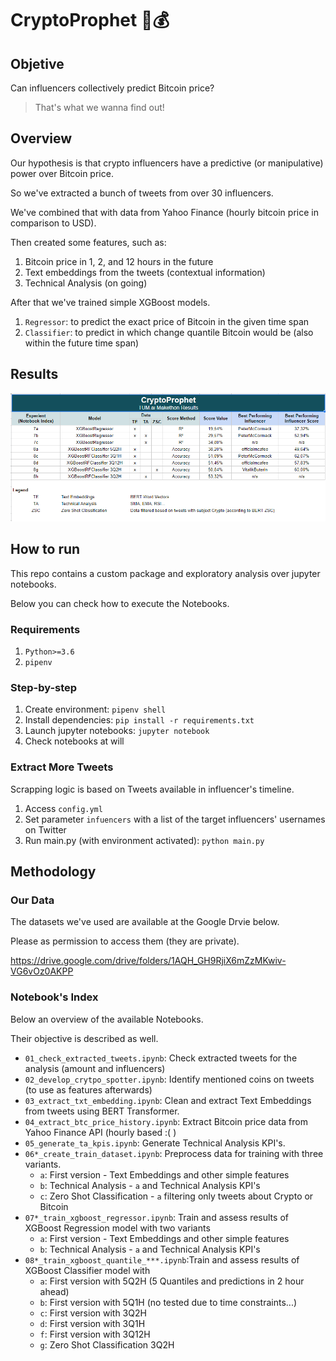 # CryptoProphet 🧞💰

## Objetive

Can influencers collectively predict Bitcoin price?

> That's what we wanna find out!

## Overview

Our hypothesis is that crypto influencers have a predictive (or manipulative) power over Bitcoin price.

So we've extracted a bunch of tweets from over 30 influencers.

We've combined that with data from Yahoo Finance (hourly bitcoin price in comparison to USD).

Then created some features, such as:

1. Bitcoin price in 1, 2, and 12 hours in the future
2. Text embeddings from the tweets (contextual information)
3. Technical Analysis (on going)

After that we've trained simple XGBoost models.

1. `Regressor`: to predict the exact price of Bitcoin in the given time span
2. `Classifier`: to predict in which change quantile Bitcoin would be (also within the future time span)

## Results

![Results](/img/results.PNG)

## How to run

This repo contains a custom package and exploratory analysis over jupyter notebooks.

Below you can check how to execute the Notebooks.

### Requirements

1. `Python>=3.6`
2. `pipenv` 

### Step-by-step

1. Create environment: `pipenv shell`
2. Install dependencies: `pip install -r requirements.txt`
3. Launch jupyter notebooks: `jupyter notebook`
4. Check notebooks at will

### Extract More Tweets

Scrapping logic is based on Tweets available in influencer's timeline.

1. Access `config.yml`
2. Set parameter `infuencers` with a list of the target influencers' usernames on Twitter
3. Run main.py (with environment activated): `python main.py` 

## Methodology
### Our Data

The datasets we've used are available at the Google Drvie below.

Please as permission to access them (they are private).

https://drive.google.com/drive/folders/1AQH_GH9RjiX6mZzMKwiv-VG6vOz0AKPP

### Notebook's Index

Below an overview of the available Notebooks.

Their objective is described as well.

* `01_check_extracted_tweets.ipynb`: Check extracted tweets for the analysis (amount and influencers)
* `02_develop_crytpo_spotter.ipynb`: Identify mentioned coins on tweets (to use as features afterwards)
* `03_extract_txt_embedding.ipynb`: Clean and extract Text Embeddings from tweets using BERT Transformer.
* `04_extract_btc_price_history.ipynb`: Extract Bitcoin price data from Yahoo Finance API (hourly based :( )
* `05_generate_ta_kpis.ipynb`: Generate Technical Analysis KPI's.
* `06*_create_train_dataset.ipynb`: Preprocess data for training with three variants.
  * `a`: First version - Text Embeddings and other simple features
  * `b`: Technical Analysis - `a` and Technical Analysis KPI's 
  * `c`: Zero Shot Classification - `a` filtering only tweets about Crypto or Bitcoin
* `07*_train_xgboost_regressor.ipynb`: Train and assess results of XGBoost Regression model with two variants
  * `a`: First version - Text Embeddings and other simple features
  * `b`: Technical Analysis - `a` and Technical Analysis KPI's 
* `08*_train_xgboost_quantile_***.ipynb`:Train and assess results of XGBoost Classifier model with 
  * `a`: First version with 5Q2H (5 Quantiles and predictions in 2 hour ahead)
  * `b`: First version with 5Q1H (no tested due to time constraints...)
  * `c`: First version with 3Q2H
  * `d`: First version with 3Q1H
  * `f`: First version with 3Q12H
  * `g`: Zero Shot Classification 3Q2H